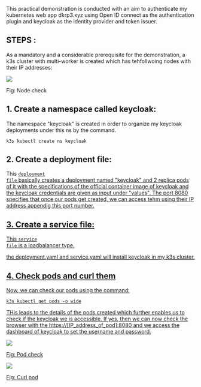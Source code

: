 This practical demonstration is conducted with an aim to authenticate my kubernetes web app dkrp3.xyz using Open ID connect as the authentication plugin and keycloak as the identity provider and token issuer.

## STEPS :

As a mandatory and a considerable prerequisite for the demonstration, a k3s cluster with multi-worker is created which has tehfollwoing  nodes with their IP addresses:

<img src="https://github.com/dikshita-git/Research-Project/blob/main/Demo/authentication-authorization/keycloak/image/get_nodes.png">
<p>Fig: Node check</p>

## 1. Create a namespace called keycloak:

The namespace "keycloak" is created in order to organize my keycloak deployments under this ns by the command.

```
k3s kubectl create ns keycloak
```

## 2. Create a deployment file:

This <code><a href="https://github.com/dikshita-git/Research-Project/blob/main/Demo/authentication-authorization/deployment.yaml">deployment file</code>  basically creates a deployment named "keycloak" and 2 replica pods of it with the specifications of the official container image of keycloak and the keycloak credentials are given as input under "values". The port 8080 specifies that once our pods get created, we can access tehm using their IP address appendig this port number.

  
  
## 3. Create a service file:

This <code><a href="https://github.com/dikshita-git/Research-Project/blob/main/Demo/authentication-authorization/service.yaml">service file</code> is a loadbalancer type.
  
the deployment.yaml and service.yaml will install keycloak in my k3s cluster.
  
  
## 4. Check pods and curl them
 
Now, we can check our pods using the command:
  
```
k3s kubectl get pods -o wide
```
  
THis leads to the details of the pods created which further enables us to check if the keycloak we is accessible. If yes, then we can now check the browser with the https://[IP_address_of_pod]:8080 and we access the dashboard of keycloak to set the username and password.
  
<img src="https://github.com/dikshita-git/Research-Project/blob/main/Wiki-page-images/Research_Question/keycloak-pods.png">
<p>Fig: Pod check</p>
  
<img src="https://github.com/dikshita-git/Research-Project/blob/main/Wiki-page-images/Research_Question/keycloak_curl.png">
<p>Fig: Curl pod</p>
